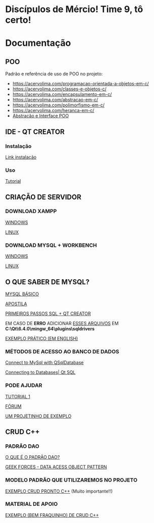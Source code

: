 # Discípulos de Mércio! Time 9, tô certo!

# Documentação
## POO
Padrão e referência de uso de POO no projeto:

- https://acervolima.com/programacao-orientada-a-objetos-em-c/
- https://acervolima.com/classes-e-objetos-c/
- https://acervolima.com/encapsulamento-em-c/
- https://acervolima.com/abstracao-em-c/
- https://acervolima.com/polimorfismo-em-c/
- https://acervolima.com/heranca-em-c/
- [Abstração e Interface POO](https://youtu.be/H7ys8uvw_ik)




## IDE - QT CREATOR

### Instalação
 [Link instalação](https://youtu.be/QQDGb4AkY4c?list=PLx4x_zx8csUhzAyii9-cY-IJwo00p_5AC)
 ### Uso
 [Tutorial]( https://www.youtube.com/watch?v=n71zD8QZXmY&list=PLx4x_zx8csUhzAyii9-cY-IJwo00p_5AC&index=2)
 

## CRIAÇÃO DE SERVIDOR
### DOWNLOAD XAMPP

[WINDOWS](https://youtu.be/6Ids59fjRhw)

[LINUX](https://youtu.be/SL1pnztnm68)

### DOWNLOAD MYSQL + WORKBENCH

[WINDOWS](https://youtu.be/zpssr3u1EO8)

[LINUX](https://www.edivaldobrito.com.br/como-instalar-o-instalar-mysql-workbench-no-ubuntu-e-derivados/)


## O QUE SABER DE MYSQL?

[MYSQL BÁSICO](https://youtu.be/XQkf-6Yl3WM)

[APOSTILA](http://www.univasf.edu.br/~leonardo.campos/Arquivos/Disciplinas/POO_2007_2/Apostilando_Tutorial_MySQL.pdf)

[PRIMEIROS PASSOS SQL + QT CREATOR](https://youtu.be/yxy0yvZnX1Y)

EM CASO DE **ERRO** ADICIONAR [ESSES ARQUIVOS](https://github.com/thecodemonkey86/qt_mysql_driver/files/9683372/qsqlmysql.dll_Qt_SQL_driver_6.4.0_MinGW_11.2.0_64-bit.zip)
EM 
**C:\Qt\6.4.0\mingw_64\plugins\sqldrivers**

[EXEMPLO PRÁTICO (EM ENGLISH)](
https://www.youtube.com/watch?v=DEuiURx3tYY) 

### MÉTODOS DE ACESSO AO BANCO DE DADOS
[Connect to MySql with QSqlDatabase](http://www.java2s.com/Code/Cpp/Qt/ConnecttoMySqlwithQSqlDatabaseanddoselectupdateinsertanddelete.htm)

[Connecting to Databases| Qt SQL](https://doc.qt.io/qt-6/sql-connecting.html)

### PODE AJUDAR
[TUTORIAL 1](https://youtu.be/_u7TcjIDNzw)

[FÓRUM](https://forum.qt.io/topic/86164/connection-to-a-mysql-database-with-qt-creator-on-windows)

[UM PROJETINHO DE EXEMPLO](https://github.com/agusk/crud-mysql-cpp/tree/master/src)

## CRUD C++

### PADRÃO DAO
[O QUE É O PADRÃO DAO?](https://youtu.be/vAspH9Xy_Ag)

[GEEK FORCES - DATA ACESS OBJECT PATTERN](https://www.geeksforgeeks.org/data-access-object-pattern/)

### MODELO PADRÃO QUE UTILIZAREMOS NO PROJETO
[EXEMPLO CRUD PRONTO C++](https://desenvolvimentoaberto.org/2014/12/15/dao-data-access-object-pattern-crud-oracle-ibm-db2-mssql-server-mfc-c/)
(Muito importante!!)

### MATERIAL DE APOIO
[EXEMPLO (BEM FRAQUINHO) DE  CRUD C++](https://github.com/heltonricardo/crud-cpp)
